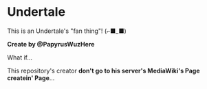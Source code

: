 # Undertale
<p>
This is an Undertale's "fan thing"! (⌐■_■)
</p>

**Create by @PapyrusWuzHere**


What if...


This repository's creator **don't go to his server's MediaWiki's Page createin' Page**...

